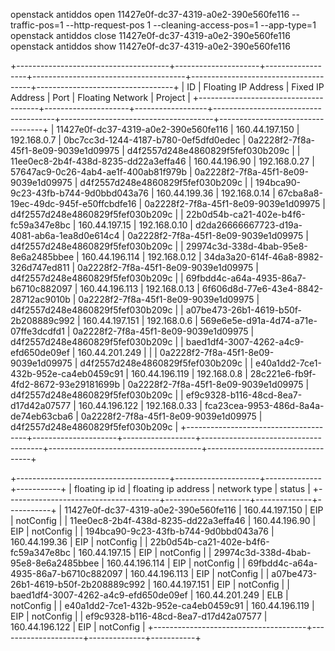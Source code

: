 openstack antiddos open 11427e0f-dc37-4319-a0e2-390e560fe116 --traffic-pos=1 --http-request-pos 1 --cleaning-access-pos=1 --app-type=1
openstack antiddos close 11427e0f-dc37-4319-a0e2-390e560fe116
openstack antiddos show 11427e0f-dc37-4319-a0e2-390e560fe116


+--------------------------------------+---------------------+------------------+--------------------------------------+--------------------------------------+----------------------------------+
| ID                                   | Floating IP Address | Fixed IP Address | Port                                 | Floating Network                     | Project                          |
+--------------------------------------+---------------------+------------------+--------------------------------------+--------------------------------------+----------------------------------+
| 11427e0f-dc37-4319-a0e2-390e560fe116 | 160.44.197.150      | 192.168.0.7      | 0bc7cc3d-1244-4187-b780-0ef5dfd0edec | 0a2228f2-7f8a-45f1-8e09-9039e1d09975 | d4f2557d248e4860829f5fef030b209c |
| 11ee0ec8-2b4f-438d-8235-dd22a3effa46 | 160.44.196.90       | 192.168.0.27     | 57647ac9-0c26-4ab4-ae1f-400ab81f979b | 0a2228f2-7f8a-45f1-8e09-9039e1d09975 | d4f2557d248e4860829f5fef030b209c |
| 194bca90-9c23-43fb-b744-9d0bbd043a76 | 160.44.199.36       | 192.168.0.14     | 67cba8a8-19ec-49dc-945f-e50ffcbdfe16 | 0a2228f2-7f8a-45f1-8e09-9039e1d09975 | d4f2557d248e4860829f5fef030b209c |
| 22b0d54b-ca21-402e-b4f6-fc59a347e8bc | 160.44.197.15       | 192.168.0.10     | d2da26666667723-d19a-4081-ab6a-1ea8d0e614c4 | 0a2228f2-7f8a-45f1-8e09-9039e1d09975 | d4f2557d248e4860829f5fef030b209c |
| 29974c3d-338d-4bab-95e8-8e6a2485bbee | 160.44.196.114      | 192.168.0.12     | 34da3a20-614f-46a8-8982-326d747ed811 | 0a2228f2-7f8a-45f1-8e09-9039e1d09975 | d4f2557d248e4860829f5fef030b209c |
| 69fbdd4c-a64a-4935-86a7-b6710c882097 | 160.44.196.113      | 192.168.0.13     | 6f606d8d-77e6-43e4-8842-28712ac9010b | 0a2228f2-7f8a-45f1-8e09-9039e1d09975 | d4f2557d248e4860829f5fef030b209c |
| a07be473-26b1-4619-b50f-2b208889c992 | 160.44.197.151      | 192.168.0.6      | 569e6e5e-d91a-4d74-a71e-07ffe3dcdfd1 | 0a2228f2-7f8a-45f1-8e09-9039e1d09975 | d4f2557d248e4860829f5fef030b209c |
| baed1df4-3007-4262-a4c9-efd650de09ef | 160.44.201.249      |                  |                                      | 0a2228f2-7f8a-45f1-8e09-9039e1d09975 | d4f2557d248e4860829f5fef030b209c |
| e40a1dd2-7ce1-432b-952e-ca4eb0459c91 | 160.44.196.119      | 192.168.0.8      | 28c221e6-fb9f-4fd2-8672-93e29181699b | 0a2228f2-7f8a-45f1-8e09-9039e1d09975 | d4f2557d248e4860829f5fef030b209c |
| ef9c9328-b116-48cd-8ea7-d17d42a07577 | 160.44.196.122      | 192.168.0.33     | fca23cea-9953-486d-8a4a-de74eb63cba6 | 0a2228f2-7f8a-45f1-8e09-9039e1d09975 | d4f2557d248e4860829f5fef030b209c |
+--------------------------------------+---------------------+------------------+--------------------------------------+--------------------------------------+----------------------------------+


+--------------------------------------+---------------------+--------------+-----------+
| floating ip id                       | floating ip address | network type | status    |
+--------------------------------------+---------------------+--------------+-----------+
| 11427e0f-dc37-4319-a0e2-390e560fe116 | 160.44.197.150      | EIP          | notConfig |
| 11ee0ec8-2b4f-438d-8235-dd22a3effa46 | 160.44.196.90       | EIP          | notConfig |
| 194bca90-9c23-43fb-b744-9d0bbd043a76 | 160.44.199.36       | EIP          | notConfig |
| 22b0d54b-ca21-402e-b4f6-fc59a347e8bc | 160.44.197.15       | EIP          | notConfig |
| 29974c3d-338d-4bab-95e8-8e6a2485bbee | 160.44.196.114      | EIP          | notConfig |
| 69fbdd4c-a64a-4935-86a7-b6710c882097 | 160.44.196.113      | EIP          | notConfig |
| a07be473-26b1-4619-b50f-2b208889c992 | 160.44.197.151      | EIP          | notConfig |
| baed1df4-3007-4262-a4c9-efd650de09ef | 160.44.201.249      | ELB          | notConfig |
| e40a1dd2-7ce1-432b-952e-ca4eb0459c91 | 160.44.196.119      | EIP          | notConfig |
| ef9c9328-b116-48cd-8ea7-d17d42a07577 | 160.44.196.122      | EIP          | notConfig |
+--------------------------------------+---------------------+--------------+-----------+